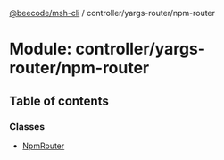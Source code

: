 [@beecode/msh-cli](../README.md) / controller/yargs-router/npm-router

# Module: controller/yargs-router/npm-router

## Table of contents

### Classes

- [NpmRouter](../classes/controller_yargs_router_npm_router.NpmRouter.md)
